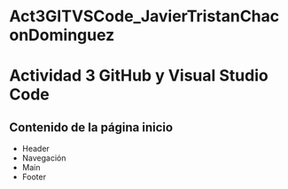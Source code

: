 # Act3GITVSCode_JavierTristanChaconDominguez

# Actividad 3 GitHub y Visual Studio Code

## Contenido de la página inicio

-   Header
-   Navegación
-   Main
-   Footer
